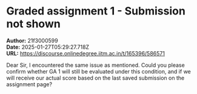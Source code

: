 # Graded assignment 1 - Submission not shown

**Author:** 21f3000599  
**Date:** 2025-01-27T05:29:27.718Z  
**URL:** https://discourse.onlinedegree.iitm.ac.in/t/165396/586571

Dear Sir,
I encountered the same issue as mentioned. Could you please confirm whether GA 1 will still be evaluated under this condition, and if we will receive our actual score based on the last saved submission on the assignment page?
